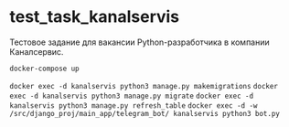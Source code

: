 # test_task_kanalservis
Тестовое задание для вакансии Python-разработчика в компании Каналсервис.

```docker-compose up```

```docker exec -d kanalservis python3 manage.py makemigrations```
```docker exec -d kanalservis python3 manage.py migrate```
```docker exec -d kanalservis python3 manage.py refresh_table```
```docker exec -d -w /src/django_proj/main_app/telegram_bot/ kanalservis python3 bot.py```





